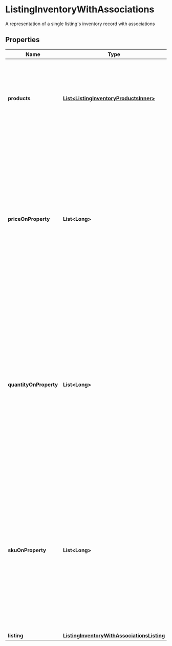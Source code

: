 

# ListingInventoryWithAssociations

A representation of a single listing's inventory record with associations

## Properties

| Name | Type | Description | Notes |
|------------ | ------------- | ------------- | -------------|
|**products** | [**List&lt;ListingInventoryProductsInner&gt;**](ListingInventoryProductsInner.md) | A JSON array of products available in a listing, even if only one product. All field names in the JSON blobs are lowercase. |  [optional] |
|**priceOnProperty** | **List&lt;Long&gt;** | An array of unique [listing property](/documentation/reference#operation/getListingProperties) ID integers for the properties that change product prices, if any. For example, if you charge specific prices for different sized products in the same listing, then this array contains the property ID for size. |  [optional] |
|**quantityOnProperty** | **List&lt;Long&gt;** | An array of unique [listing property](/documentation/reference#operation/getListingProperties) ID integers for the properties that change the quantity of the products, if any. For example, if you stock specific quantities of different colored products in the same listing, then this array contains the property ID for color. |  [optional] |
|**skuOnProperty** | **List&lt;Long&gt;** | An array of unique [listing property](/documentation/reference#operation/getListingProperties) ID integers for the properties that change the product SKU, if any. For example, if you use specific skus for different colored products in the same listing, then this array contains the property ID for color. |  [optional] |
|**listing** | [**ListingInventoryWithAssociationsListing**](ListingInventoryWithAssociationsListing.md) |  |  [optional] |



